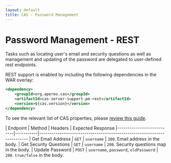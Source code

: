 ```yaml
---
layout: default
title: CAS - Password Management
---
```


# Password Management - REST

Tasks such as locating user's email and security questions as well as management
and updating of the password are delegated to user-defined rest endpoints.

REST support is enabled by including the following dependencies in the WAR overlay:

```xml
<dependency>
    <groupId>org.apereo.cas</groupId>
    <artifactId>cas-server-support-pm-rest</artifactId>
    <version>${cas.version}</version>
</dependency>
```

To see the relevant list of CAS properties, please [review this guide](Configuration-Properties.html#rest-password-management).

| Endpoint                  | Method    | Headers             | Expected Response
|---------------------------|-----------|------------------------------------------------------------------------
| Get Email Address         | `GET`     | `username`          | `200`. Email address in the body.
| Get Security Questions    | `GET`     | `username`          | `200`. Security questions map in the body.
| Update Password           | `POST`    | `username`, `password`, `oldPassword` | `200`. `true/false` in the body.
